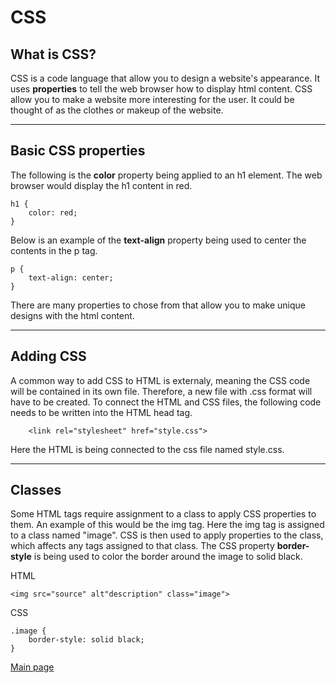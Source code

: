 # CSS
## What is CSS?
CSS is a code language that allow you to design a website's appearance. It uses **properties** to tell the web browser how to display html content. CSS allow you to make a website more interesting for the user. It could be thought of as the clothes or makeup of the website. 
***
## Basic CSS properties


The following is the **color** property being applied to an h1 element. The web browser would display the h1 content in red.

    h1 {
        color: red;
    }


Below is an example of the **text-align** property being used to center the contents in the p tag.

    p {
        text-align: center;
    }

There are many properties to chose from that allow you to make unique designs with the html content.
***
## Adding CSS
A common way to add CSS to HTML is externaly, meaning the CSS code will be contained in its own file. Therefore, a new file with .css format will have to be created. To connect the HTML and CSS files, the following code needs to be written into the HTML head tag.

        <link rel="stylesheet" href="style.css">
Here the HTML is being connected to the css file named style.css.
***

## Classes
Some HTML tags require assignment to a class to apply CSS properties to them. An example of this would be the img tag.
Here the img tag is assigned to a class named "image". CSS is then used to apply properties to the class, which affects any tags assigned to that class. The CSS property **border-style** is being used to color the border around the image to solid black.

HTML

    <img src="source" alt"description" class="image">
    
CSS

    .image {
        border-style: solid black;
    }
[Main page](README.md)